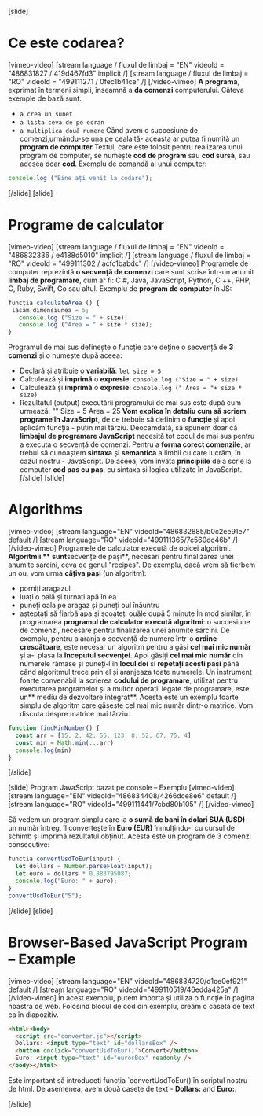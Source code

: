 [slide]
# Ce este codarea?
[vimeo-video]
[stream language / fluxul de limbaj = "EN" videoId = "486831827 / 419d467fd3" implicit /]
[stream language / fluxul de limbaj = "RO" videoId = "499111271 / 0fec1b41ce" /]
[/video-vimeo]
**A programa**, exprimat în termeni simpli, înseamnă a **da comenzi** computerului.
Câteva exemple de bază sunt:
- `a crea un sunet`
- `a lista ceva de pe ecran`
- `a multiplica două numere`
Când avem o succesiune de comenzi,urmându-se unа pe cealaltă- aceasta ar putea fi numită un **program de computer**
Textul, care este folosit pentru realizarea unui program de computer, se numește **cod de program** sau **cod sursă**, sau adesea doar **cod**.
Exemplu de comandă al unui computer:
```js live
console.log ("Bine ați venit la codare");
```

[/slide]
[slide]
# Programe de calculator
[vimeo-video]
[stream language / fluxul de limbaj = "EN" videoId = "486832336 / e4188d5010" implicit /]
[stream language / fluxul de limbaj = "RO" videoId = "499111302 / acfc1babdc" /]
[/video-vimeo]
Programele de computer reprezintă **o secvență de comenzi** care sunt scrise într-un anumit **limbaj de programare**, cum ar fi: C #, Java, JavaScript, Python, C ++, PHP, C, Ruby, Swift, Go sau altul.
Exemplu de **program de computer** în JS:
```js live no-template
funcția calculateArea () {
 lăsăm dimensiunea = 5;
   console.log ("Size = " + size);
   console.log ("Area = " + size * size);
}
```
Programul de mai sus definește o funcție care deține o secvență de **3 comenzi** și o numește după aceea:
- Declară și atribuie o **variabilă**: `let size = 5`
- Calculează și **imprimă** o **expresie**: `console.log ("Size = " + size)`
- Calculează și **imprimă** o **expresie**: `console.log (" Area = "+ size * size)`
- Rezultatul (output) executării programului de mai sus este după cum urmează:
""
Size = 5
Area = 25
**Vom explica în detaliu cum să scriem programe în JavaScript**, de ce trebuie să definim o **funcție** și apoi aplicăm funcția - puțin mai târziu.
Deocamdată, să spunem doar că **limbajul de programare JavaScript** necesită tot codul de mai sus pentru a executa o secvență de comenzi.
Pentru a **forma corect comenzile**, ar trebui să cunoaștem **sintaxa** și **semantica** a limbii cu care lucrăm, în cazul nostru - JavaScript.
De aceea, vom învăța **principiile** de a scrie la computer **cod pas cu pas**, cu sintaxa și logica utilizate în JavaScript.
[/slide]
[slide]
# Algorithms
[vimeo-video]
[stream language="EN" videoId="486832885/b0c2ee91e7" default /]
[stream language="RO" videoId="499111365/7c560dc46b"  /]
[/video-vimeo]
Programele de calculator execută de obicei algoritmi.
**Algoritmii ** sunt**secvențe de pași**, necesari pentru finalizarea unei anumite sarcini, ceva de genul "recipes".
De exemplu, dacă vrem să fierbem un ou, vom urma **câțiva pași** (un algoritm):
- porniți aragazul
- luați o oală și turnați apă în ea
- puneți oala pe aragaz și puneți oul înăuntru
- așteptați să fiarbă apa și scoateți ouăle după 5 minute
În mod similar, în programarea **programul de calculator execută algoritmi**: o succesiune de comenzi, necesare pentru finalizarea unei anumite sarcini.
De exemplu, pentru a aranja o secvență de numere într-o **ordine crescătoare**, este necesar un algoritm pentru a găsi **cel mai mic număr** și a-l plasa la **începutul secvenței**.
Apoi găsiți **cel mai mic număr** din numerele rămase și puneți-l în **locul doi** și **repetați acești pași** până când algoritmul trece prin el și aranjeaza toate numerele.
Un instrument foarte convenabil la scrierea **codului de programare**, utilizat pentru executarea programelor și a multor operații legate de programare, este un** mediu de dezvoltare integrat**.
Acesta este un exemplu foarte simplu de algoritm care găsește cel mai mic număr dintr-o matrice.
Vom discuta despre matrice mai târziu.
``` js live no-template
function findMinNumber() {
  const arr = [15, 2, 42, 55, 123, 8, 52, 67, 75, 4]
  const min = Math.min(...arr)
  console.log(min)
}
```
[/slide]

[slide]
Program JavaScript bazat pe console – Exemplu
[vimeo-video]
[stream language="EN" videoId="486834408/4266dce8e6" default /]
[stream language="RO" videoId="499111441/7cbd80b105"  /]
[/video-vimeo]

Să vedem un program simplu care ia **o sumă de bani în dolari SUA (USD)** - un număr întreg, îl convertește în **Euro (EUR)** înmulțindu-l cu cursul de schimb și imprimă rezultatul obținut.
Acesta este un program de 3 comenzi consecutive:
```js
functia convertUsdToEur(input) {
  let dollars = Number.parseFloat(input);
  let euro = dollars * 0.883795087;
  console.log("Euro: " + euro);
}
convertUsdToEur("5");
```
[/slide]
[slide]
# Browser-Based JavaScript Program – Example
[vimeo-video]
[stream language="EN" videoId="486834720/d1ce0ef921" default /]
[stream language="RO" videoId="499110519/46edda425a"  /]
[/video-vimeo]
În acest exemplu, putem importa și utiliza o funcție în pagina noastră de web.
Folosind blocul de cod din exemplu, creăm o casetă de text ca în diapozitiv.
``` html
<html><body>
  <script src="converter.js"></script>
  Dollars: <input type="text" id="dollarsBox" />
  <button onclick="convertUsdToEur()">Convert</button>
  Euro: <input type="text" id="eurosBox" readonly />
</body></html>
```
Este important să introduceti funcția `convertUsdToEur() în scriptul nostru de html.
De asemenea, avem două casete de text - **Dollars:** and **Euro:**.

[/slide]



